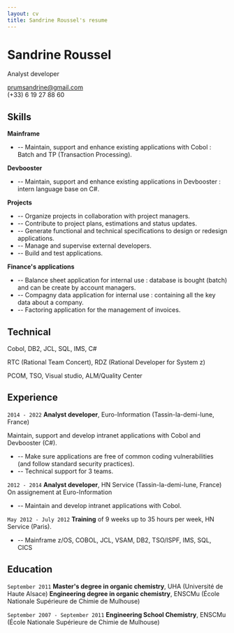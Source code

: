 ```yaml
---
layout: cv
title: Sandrine Roussel's resume
---
```

# Sandrine Roussel
Analyst developer

<div id="webaddress">
<a href="prumsandrine@gmail.com">prumsandrine@gmail.com</a><br>
(+33) 6 19 27 88 60
</div>

## Skills

__Mainframe__

* -- Maintain, support and enhance existing applications with Cobol : Batch and TP (Transaction Processing).

__Devbooster__

* -- Maintain, support and enhance existing applications in Devbooster : intern language base on C#.

__Projects__

* -- Organize projects in collaboration with project managers.
* -- Contribute to project plans, estimations and status updates.
* -- Generate functional and technical specifications to design or redesign applications.
* -- Manage and supervise external developers.
* -- Build and test applications.

__Finance's applications__

* -- Balance sheet application for internal use : database is bought (batch) and can be create by account managers.
* -- Compagny data application for internal use : containing all the key data about a company.
* -- Factoring application for the management of invoices.

## Technical

Cobol, DB2, JCL, SQL, IMS, C#

RTC (Rational Team Concert), RDZ (Rational Developer for System z)

PCOM, TSO, Visual studio, ALM/Quality Center


## Experience

`2014 - 2022`
__Analyst developer__, Euro-Information (Tassin-la-demi-lune, France)

Maintain, support and develop intranet applications with Cobol and Devbooster (C#).
 
* -- Make sure applications are free of common coding vulnerabilities (and follow standard security practices).
* -- Technical support for 3 teams.

`2012 - 2014`
__Analyst developer__, HN Service (Tassin-la-demi-lune, France)
On assignement at Euro-Information

* -- Maintain and develop intranet applications with Cobol.

`May 2012 - July 2012`
__Training__ of 9 weeks up to 35 hours per week, HN Service (Paris).
* -- Mainframe z/OS, COBOL, JCL, VSAM, DB2, TSO/ISPF, IMS, SQL, CICS

## Education

`September 2011`
__Master's degree in organic chemistry__, UHA (Université de Haute Alsace)
__Engineering degree in organic chemistry__, ENSCMu (École Nationale Supérieure de Chimie de Mulhouse)

`September 2007 - September 2011`
__Engineering School Chemistry__, ENSCMu (École Nationale Supérieure de Chimie de Mulhouse)


<!-- ### Footer

Sandrine Roussel -- [prumsandrine@gmail.com](prumsandrine@gmail.com) -- +33 6 19 27 88 60 -->
